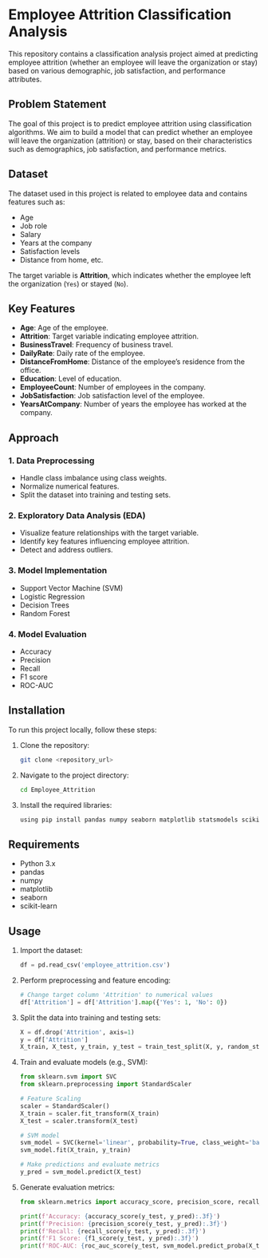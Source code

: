 # Employee Attrition Classification Analysis

This repository contains a classification analysis project aimed at predicting employee attrition (whether an employee will leave the organization or stay) based on various demographic, job satisfaction, and performance attributes.

## Problem Statement

The goal of this project is to predict employee attrition using classification algorithms. We aim to build a model that can predict whether an employee will leave the organization (attrition) or stay, based on their characteristics such as demographics, job satisfaction, and performance metrics.

## Dataset

The dataset used in this project is related to employee data and contains features such as:

- Age
- Job role
- Salary
- Years at the company
- Satisfaction levels
- Distance from home, etc.

The target variable is **Attrition**, which indicates whether the employee left the organization (`Yes`) or stayed (`No`).

## Key Features

- **Age**: Age of the employee.
- **Attrition**: Target variable indicating employee attrition.
- **BusinessTravel**: Frequency of business travel.
- **DailyRate**: Daily rate of the employee.
- **DistanceFromHome**: Distance of the employee’s residence from the office.
- **Education**: Level of education.
- **EmployeeCount**: Number of employees in the company.
- **JobSatisfaction**: Job satisfaction level of the employee.
- **YearsAtCompany**: Number of years the employee has worked at the company.

## Approach

### 1. **Data Preprocessing**
   - Handle class imbalance using class weights.
   - Normalize numerical features.
   - Split the dataset into training and testing sets.

### 2. **Exploratory Data Analysis (EDA)**
   - Visualize feature relationships with the target variable.
   - Identify key features influencing employee attrition.
   - Detect and address outliers.

### 3. **Model Implementation**
   - Support Vector Machine (SVM)
   - Logistic Regression
   - Decision Trees
   - Random Forest

### 4. **Model Evaluation**
   - Accuracy
   - Precision
   - Recall
   - F1 score
   - ROC-AUC

## Installation

To run this project locally, follow these steps:

1. Clone the repository:

    ```bash
    git clone <repository_url>
    ```

2. Navigate to the project directory:

    ```bash
    cd Employee_Attrition
    ```

3. Install the required libraries:

    ```bash
    using pip install pandas numpy seaborn matplotlib statsmodels scikit-learn
    ```

## Requirements

- Python 3.x
- pandas
- numpy
- matplotlib
- seaborn
- scikit-learn

## Usage

1. Import the dataset:

    ```python
    df = pd.read_csv('employee_attrition.csv')
    ```

2. Perform preprocessing and feature encoding:

    ```python
    # Change target column 'Attrition' to numerical values
    df['Attrition'] = df['Attrition'].map({'Yes': 1, 'No': 0})
    ```

3. Split the data into training and testing sets:

    ```python
    X = df.drop('Attrition', axis=1)
    y = df['Attrition']
    X_train, X_test, y_train, y_test = train_test_split(X, y, random_state=42)
    ```

4. Train and evaluate models (e.g., SVM):

    ```python
    from sklearn.svm import SVC
    from sklearn.preprocessing import StandardScaler

    # Feature Scaling
    scaler = StandardScaler()
    X_train = scaler.fit_transform(X_train)
    X_test = scaler.transform(X_test)

    # SVM model
    svm_model = SVC(kernel='linear', probability=True, class_weight='balanced')
    svm_model.fit(X_train, y_train)

    # Make predictions and evaluate metrics
    y_pred = svm_model.predict(X_test)
    ```

5. Generate evaluation metrics:

    ```python
    from sklearn.metrics import accuracy_score, precision_score, recall_score, f1_score, roc_auc_score

    print(f'Accuracy: {accuracy_score(y_test, y_pred):.3f}')
    print(f'Precision: {precision_score(y_test, y_pred):.3f}')
    print(f'Recall: {recall_score(y_test, y_pred):.3f}')
    print(f'F1 Score: {f1_score(y_test, y_pred):.3f}')
    print(f'ROC-AUC: {roc_auc_score(y_test, svm_model.predict_proba(X_test)[:,1]):.3f}')
    ```
